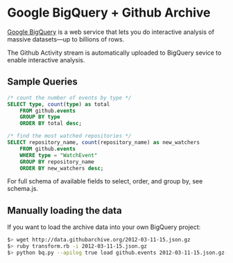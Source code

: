 # Google BigQuery + Github Archive

[Google BigQuery](https://developers.google.com/bigquery/) is a web service that lets you do interactive analysis of massive datasets—up to billions of rows.

The Github Activity stream is automatically uploaded to BigQuery sevice to enable interactive analysis.

## Sample Queries

```sql
/* count the number of events by type */
SELECT type, count(type) as total
	FROM github.events
	GROUP BY type
	ORDER BY total desc;

/* find the most watched repositories */
SELECT repository_name, count(repository_name) as new_watchers
	FROM github.events
	WHERE type = "WatchEvent"
	GROUP BY repository_name
	ORDER BY new_watchers desc;
```

For full schema of available fields to select, order, and group by, see schema.js.

## Manually loading the data

If you want to load the archive data into your own BigQuery project:

```bash
$> wget http://data.githubarchive.org/2012-03-11-15.json.gz
$> ruby transform.rb -i 2012-03-11-15.json.gz
$> python bq.py --apilog true load github.events 2012-03-11-15.json.gz-out.csv.gz schema.js
```

